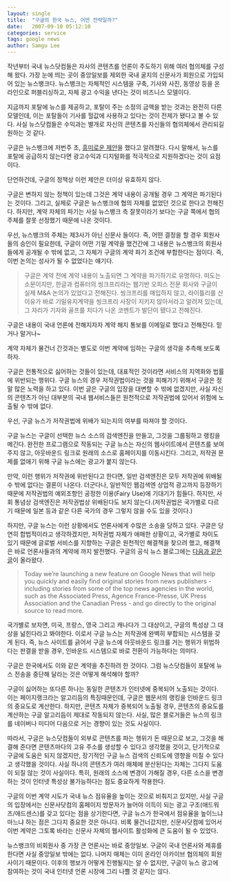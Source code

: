 ```yaml
---
layout: single
title:  "구글의 한국 뉴스, 어떤 전략일까?"
date:   2007-09-10 05:12:10
categories: service
tags: google news
author: Samgu Lee
---
```

작년부터 국내 뉴스닷컴들은 자사의 콘텐츠를 언론이 주도하기 위해 여러 협의체를 구성해 왔다. 가장 눈에 띄는 곳이  중앙일보를 제외한 국내 굴지의 신문사가 회원으로 가입되어 있는 뉴스뱅크다. 뉴스뱅크는 자체적인 시스템을 구축, 기사와 사진, 동영상 등을 온라인으로 퍼블리싱하고, 자체 광고 수익을 낸다는 것이 비즈니스 모델이다.

지금까지 포탈에 뉴스를 제공하고, 포탈이 주는 소정의 금액을 받는 것과는 완전히 다른 모델인데, 이는 포탈들이 기사를 헐값에 사용하고 있다는 것이 전제가 됐다고 볼 수 있다. 사실 뉴스닷컴들은 수익과는 별개로 자신의 콘텐츠를 자신들의 협의체에서 관리되길 원하는 것 같다.

구글은 뉴스뱅크에 저번주 초, [흥미로운 제안](http://neocross.net/711)을 했다고 알려졌다. 다시 말해서, 뉴스를 포탈에 공급하지 않는다면 광고수익과 디지털화를 적극적으로 지원하겠다는 것이 요점이다.

단언하건데, 구글의 정책상 이런 제안은 더이상 유효하지 않다.

구글은 변하지 않는 정책이 있는데 그것은 계약 내용이 공개될 경우 그 계약은 파기된다는 것이다. 그리고, 실제로 구글은 뉴스뱅크에 협의 자체를 없었던 것으로 한다고 전해진다. 하지만, 계약 자체의 파기는 사실 뉴스뱅크 측 잘못이라기 보다는 구글 쪽에서 협의 주체를 잘못 선정했기 때문에 나온 것이다.

우선, 뉴스뱅크의 주체는 제3사가 아닌 신문사 들이다. 즉, 어떤 결정을 할 경우 회원사들의 승인이 필요한데, 구글이 어떤 기밀 계약을 했건간에 그 내용은 뉴스뱅크의 회원사들에게 공개될 수 밖에 없고, 그 자체가 구글의 계약 파기 조건에 부합한다는 점이다. 즉, 이번 논의는 성사가 될 수 없었다는 얘기다.

> 구글은 계약 전에 계약 내용이 노출되면 그 계약을 파기하기로 유명하다. 떠도는 소문이지만, 한글과 컴퓨터의 씽크프리라는 웹기반 오피스 전문 회사와 구글이 실제 M&A 논의가 있었다고 전해진다. 씽크프리를 매입하지 않고, 라이틀리를 산 이유가 바로 기밀유지계약을 씽크프리 사장이 지키지 않아서라고 알려져 있는데, 그 자리가 기자와 골프를 치다가 나온 코멘트가 발단이 됐다고 전해진다.

구글은 내용이 국내 언론에 전해지자자 계약 해지 통보를 이메일로 했다고 전해진다. 믿거나 말거나~

계약 자체가 물건너 간것과는 별도로 이번 계약에 임하는 구글의 생각을 추측해 보도록 하자.

구글은 전통적으로 싫어하는 것들이 있는데, 대표적인 것이라면 서비스의 지역화와 법률에 위반되는 행위다. 구글 뉴스의 경우 저작권법이라는 것을 피해가기 위해서 구글은 정말 많은 노력을 하고 있다. 이번 글은 구글의 입장을 대변할 수 밖에 없겠지만, 사실 자신의 콘텐츠가 아닌 대부분의 국내 웹서비스들은 원천적으로 저작권법에 있어서 위험에 노출될 수 밖에 없다.

우선, 구글 뉴스가 저작권법에 위배가 되는지의 여부를 따져야 할 것이다.

구글 뉴스는 구글이 선택한 뉴스 소스의 검색엔진을 만들고, 그것을 그룹핑하고 랭킹을 메긴다. 완전한 프로그램으로 작동되는 구글 뉴스는 자신의 웹사이트에서 콘텐츠를 보여주지 않고, 아웃바운드 링크로 원래의 소스로 홈페이지를 이동시킨다. 그리고, 저작권 문제를 없애기 위해 구글 뉴스에는 광고가 붙지 않는다.

만약, 이런 행위가 저작권에 위반된다고 한다면, 일반 검색엔진은 모두 저작권에 위배될 수 밖에 없다는 결론이 나온다. 더군다나, 일반적인 웹검색엔 상업적 광고까지 등장하기 때문에 저작권법의 예외조항인 공정한 이용(Fairy Use)에 기대기가 힘들다. 하지만, 사회 통념상 검색엔진은 저작권법상 위배된다도 보지 않는다.(저작권법은 국가별로 다르기 때문에 일본 등과 같은 다른 국가의 경우 그렇지 않을 수도 있을 것이다.)

하지만, 구글 뉴스는 이런 상황에서도 언론사에게 수많은 소송을 당하고 있다. 구글은 당연히 합법적이라고 생각하겠지만, 저작권법 자체가 애매한 상황이고, 국가별로 차이도 있기 때문에 글로벌 서비스를 지향하는 구글은 원천적인 해결책을 찾으려 했고, 해결책은 바로 언론사들과의 계약에 까지 발전했다. 구글의 공식 뉴스 블로그에는 [다음과 같은 글](http://googlenewsblog.blogspot.com/2007/08/original-stories-from-source.html)이 올라왔다.

> Today we’re launching a new feature on Google News that will help you quickly and easily find original stories from news publishers - including stories from some of the top news agencies in the world, such as the Associated Press, Agence France-Presse, UK Press Association and the Canadian Press - and go directly to the original source to read more.

국가별로 보자면, 미국, 프랑스, 영국 그리고 캐나다가 그 대상이고, 구글의 특성상 그 대상을 넒힌다라고 봐야한다. 이로서 구글 뉴스는 저작권에 완벽히 부합되는 시스템을 갖게 된다. 즉, 뉴스 사이트를 긁어서 구글 뉴스에 아웃바운드 링크를 거는 행위가 위법하다는 판결을 받을 경우, 인바운드 시스템으로 바로 전환이 가능하다는 의미다.

구글은 한국에서도 이와 같은 계약을 추진하려 한 것이다. 그럼 뉴스닷컴들이 포탈에 뉴스 전송을 중단해 달라는 것은 어떻게 해석해야 할까?

구글이 싫어하는 또다른 하나는 동일한 콘텐츠가 인터넷에 중복되어 노출되는 것이다. 이는 페이지랭크라는 알고리듬의 특징때문인데, 구글은 웹문서의 랭킹을 인바운드 링크의 중요도로 계산한다. 하지만, 콘텐츠 자체가 중복되어 노출될 경우, 콘텐츠의 중요도를 계산하는 구글 알고리듬이 제대로 작동되지 않는다. 사실, 많은 블로거들은 뉴스의 링크를 네이버나 미디어 다음으로 거는 경향이 있는 것도 사실이다.

따라서, 구글은 뉴스닷컴들이 외부로 콘텐츠를 파는 행위가 돈 때문으로 보고, 그것을 해결해 준다면 콘텐츠마다의 고유 주소를 생성할 수 있다고 생각했을 것이고, 단기적으로 구글에 도움은 되지 않겠지만, 장기적인 구글 뉴스 검색의 신뢰도에 영향을 미칠 수 있다고 생각했을 것이다. 사실 하나의 콘텐츠가 여러 매체에 분산된다는 자체는 그다지 도움이 되질 않는 것이 사실이다. 특히, 원래의 소스에 변경이 가해질 경우, 다른 소스을 변경하는 것이 인터넷 특성상 불가능하다는 점도 중요하게 작용한다.

구글의 이번 계약 시도가 국내 뉴스 점유율을 높이는 것으로 비춰지고 있지만, 사실 구글의 입장에서는 신문사닷컴의 홈페이지 방문자가 늘어야 이득이 되는 광고 구조(애드워즈/애드센스)를 갖고 있다는 점을 상기한다면, 구글 뉴스가 한국에서 점유율을 높이느냐 마느냐 하는 점은 그다지 중요한 것은 아니다. 비록 물건너갔지만, 신문사닷컴에 있어서 이번 계약은 그토록 바라는 신문사 자체의 웹사이트 활성화에 큰 도움이 될 수 있었다.

뉴스뱅크의 비회원사 중 가장 큰 언론사는 바로 중앙일보. 구글이 국내 언론사와 제휴를 한다면 사실 중앙일보 밖에는 없다. 나머지 매체는 이미 온라인 아카이브 협의체의 회원사이기 때문이다. 이후의 행보가 어떻게 진행될지는 알 수 없지만, 구글이 뉴스 광고에 참여하는 것이 국내 인터넷 언론 시장에 그리 나쁠 것 같지는 않다.
